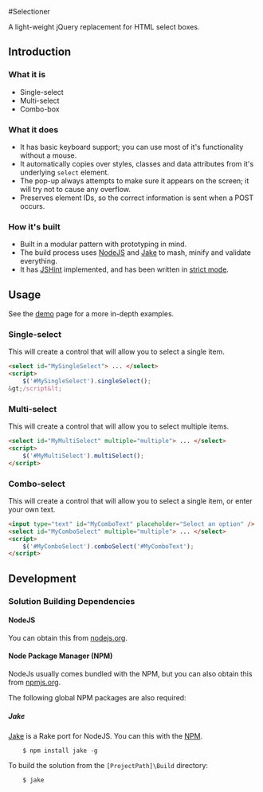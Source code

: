 #Selectioner

A light-weight jQuery replacement for HTML select boxes.

## Introduction

### What it is

- Single-select
- Multi-select
- Combo-box

### What it does

- It has basic keyboard support; you can use most of it's functionality without a mouse.
- It automatically copies over styles, classes and data attributes from it's underlying `select` element.
- The pop-up always attempts to make sure it appears on the screen; it will try not to cause any overflow.
- Preserves element IDs, so the correct information is sent when a POST occurs.

### How it's built

- Built in a modular pattern with prototyping in mind.
- The build process uses [NodeJS](http://nodejs.org/) and [Jake](https://github.com/mde/jake) to mash, minify and validate everything.
- It has [JSHint](http://www.jshint.com/) implemented, and has been written in [strict mode](http://ejohn.org/blog/ecmascript-5-strict-mode-json-and-more/).

## Usage

See the [demo](demo/index.html) page for a more in-depth examples.

### Single-select

This will create a control that will allow you to select a single item. 

```html
<select id="MySingleSelect"> ... </select>
<script>
	$('#MySingleSelect').singleSelect();
&gt;/script&lt;
```

### Multi-select

This will create a control that will allow you to select multiple items.

```html
<select id="MyMultiSelect" multiple="multiple"> ... </select>
<script>
	$('#MyMultiSelect').multiSelect();
</script>
```

### Combo-select

This will create a control that will allow you to select a single item, or enter your own text.

```html
<input type="text" id="MyComboText" placeholder="Select an option" />
<select id="MyComboSelect" multiple="multiple"> ... </select>
<script>
	$('#MyComboSelect').comboSelect('#MyComboText');
</script>
```

## Development

### Solution Building Dependencies

#### NodeJS

You can obtain this from [nodejs.org](http://nodejs.org/). 

#### Node Package Manager (NPM)

NodeJs usually comes bundled with the NPM, but you can also obtain this from [npmjs.org](https://npmjs.org/).

The following global NPM packages are also required:

##### Jake

[Jake](https://github.com/mde/jake) is a Rake port for NodeJS. You can this with the [NPM](http://github.com/isaacs/npm).

		$ npm install jake -g

To build the solution from the `[ProjectPath]\Build` directory: 

		$ jake